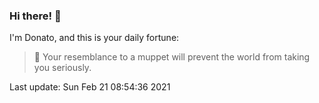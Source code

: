 ### Hi there! 👋 

I'm Donato, and this is your daily fortune:

> 🥠 Your resemblance to a muppet will prevent the world from taking you seriously.

Last update: Sun Feb 21 08:54:36 2021